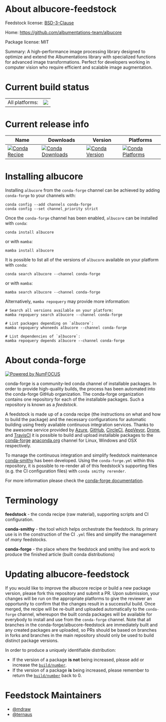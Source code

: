 About albucore-feedstock
========================

Feedstock license: [BSD-3-Clause](https://github.com/conda-forge/albucore-feedstock/blob/main/LICENSE.txt)

Home: https://github.com/albumentations-team/albucore

Package license: MIT

Summary: A high-performance image processing library designed to optimize and extend the Albumentations library with specialized functions for advanced image transformations. Perfect for developers working in computer vision who require efficient and scalable image augmentation.

Current build status
====================


<table><tr><td>All platforms:</td>
    <td>
      <a href="https://dev.azure.com/conda-forge/feedstock-builds/_build/latest?definitionId=22669&branchName=main">
        <img src="https://dev.azure.com/conda-forge/feedstock-builds/_apis/build/status/albucore-feedstock?branchName=main">
      </a>
    </td>
  </tr>
</table>

Current release info
====================

| Name | Downloads | Version | Platforms |
| --- | --- | --- | --- |
| [![Conda Recipe](https://img.shields.io/badge/recipe-albucore-green.svg)](https://anaconda.org/conda-forge/albucore) | [![Conda Downloads](https://img.shields.io/conda/dn/conda-forge/albucore.svg)](https://anaconda.org/conda-forge/albucore) | [![Conda Version](https://img.shields.io/conda/vn/conda-forge/albucore.svg)](https://anaconda.org/conda-forge/albucore) | [![Conda Platforms](https://img.shields.io/conda/pn/conda-forge/albucore.svg)](https://anaconda.org/conda-forge/albucore) |

Installing albucore
===================

Installing `albucore` from the `conda-forge` channel can be achieved by adding `conda-forge` to your channels with:

```
conda config --add channels conda-forge
conda config --set channel_priority strict
```

Once the `conda-forge` channel has been enabled, `albucore` can be installed with `conda`:

```
conda install albucore
```

or with `mamba`:

```
mamba install albucore
```

It is possible to list all of the versions of `albucore` available on your platform with `conda`:

```
conda search albucore --channel conda-forge
```

or with `mamba`:

```
mamba search albucore --channel conda-forge
```

Alternatively, `mamba repoquery` may provide more information:

```
# Search all versions available on your platform:
mamba repoquery search albucore --channel conda-forge

# List packages depending on `albucore`:
mamba repoquery whoneeds albucore --channel conda-forge

# List dependencies of `albucore`:
mamba repoquery depends albucore --channel conda-forge
```


About conda-forge
=================

[![Powered by
NumFOCUS](https://img.shields.io/badge/powered%20by-NumFOCUS-orange.svg?style=flat&colorA=E1523D&colorB=007D8A)](https://numfocus.org)

conda-forge is a community-led conda channel of installable packages.
In order to provide high-quality builds, the process has been automated into the
conda-forge GitHub organization. The conda-forge organization contains one repository
for each of the installable packages. Such a repository is known as a *feedstock*.

A feedstock is made up of a conda recipe (the instructions on what and how to build
the package) and the necessary configurations for automatic building using freely
available continuous integration services. Thanks to the awesome service provided by
[Azure](https://azure.microsoft.com/en-us/services/devops/), [GitHub](https://github.com/),
[CircleCI](https://circleci.com/), [AppVeyor](https://www.appveyor.com/),
[Drone](https://cloud.drone.io/welcome), and [TravisCI](https://travis-ci.com/)
it is possible to build and upload installable packages to the
[conda-forge](https://anaconda.org/conda-forge) [anaconda.org](https://anaconda.org/)
channel for Linux, Windows and OSX respectively.

To manage the continuous integration and simplify feedstock maintenance
[conda-smithy](https://github.com/conda-forge/conda-smithy) has been developed.
Using the ``conda-forge.yml`` within this repository, it is possible to re-render all of
this feedstock's supporting files (e.g. the CI configuration files) with ``conda smithy rerender``.

For more information please check the [conda-forge documentation](https://conda-forge.org/docs/).

Terminology
===========

**feedstock** - the conda recipe (raw material), supporting scripts and CI configuration.

**conda-smithy** - the tool which helps orchestrate the feedstock.
                   Its primary use is in the construction of the CI ``.yml`` files
                   and simplify the management of *many* feedstocks.

**conda-forge** - the place where the feedstock and smithy live and work to
                  produce the finished article (built conda distributions)


Updating albucore-feedstock
===========================

If you would like to improve the albucore recipe or build a new
package version, please fork this repository and submit a PR. Upon submission,
your changes will be run on the appropriate platforms to give the reviewer an
opportunity to confirm that the changes result in a successful build. Once
merged, the recipe will be re-built and uploaded automatically to the
`conda-forge` channel, whereupon the built conda packages will be available for
everybody to install and use from the `conda-forge` channel.
Note that all branches in the conda-forge/albucore-feedstock are
immediately built and any created packages are uploaded, so PRs should be based
on branches in forks and branches in the main repository should only be used to
build distinct package versions.

In order to produce a uniquely identifiable distribution:
 * If the version of a package **is not** being increased, please add or increase
   the [``build/number``](https://docs.conda.io/projects/conda-build/en/latest/resources/define-metadata.html#build-number-and-string).
 * If the version of a package **is** being increased, please remember to return
   the [``build/number``](https://docs.conda.io/projects/conda-build/en/latest/resources/define-metadata.html#build-number-and-string)
   back to 0.

Feedstock Maintainers
=====================

* [@mdraw](https://github.com/mdraw/)
* [@ternaus](https://github.com/ternaus/)

